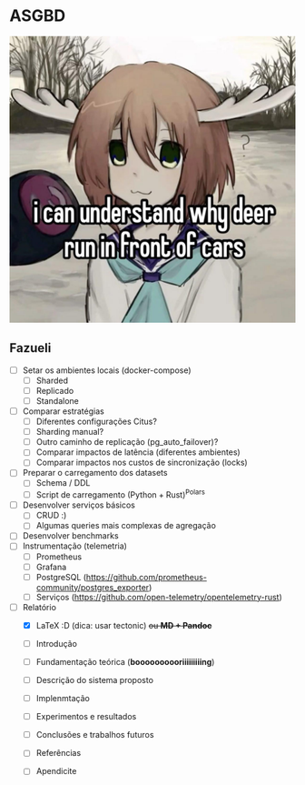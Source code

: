 # ASGBD

![Imagem séria :)](./vhevilinc.jpg)

## Fazueli

- [ ] Setar os ambientes locais (docker-compose)
  - [ ] Sharded
  - [ ] Replicado
  - [ ] Standalone
- [ ] Comparar estratégias
  - [ ] Diferentes configurações Citus?
  - [ ] Sharding manual?
  - [ ] Outro caminho de replicação (pg_auto_failover)?
  - [ ] Comparar impactos de latência (diferentes ambientes)
  - [ ] Comparar impactos nos custos de sincronização (locks)
- [ ] Preparar o carregamento dos datasets
  - [ ] Schema / DDL
  - [ ] Script de carregamento $(\text{Python} + \text{Rust})^{\text{Polars}}$
- [ ] Desenvolver serviços básicos
  - [ ] CRUD :)
  - [ ] Algumas queries mais complexas de agregação
- [ ] Desenvolver benchmarks
- [ ] Instrumentação (telemetria)
  - [ ] Prometheus
  - [ ] Grafana
  - [ ] PostgreSQL (<https://github.com/prometheus-community/postgres_exporter>)
  - [ ] Serviços (<https://github.com/open-telemetry/opentelemetry-rust>)
- [ ] Relatório
  - [X] LaTeX :D (dica: usar tectonic) ~~ou **MD + Pandoc**~~
  - [ ] Introdução
  - [ ] Fundamentação teórica (**boooooooooriiiiiiiiing**)
  - [ ] Descrição do sistema proposto
  - [ ] Implenmtação
  - [ ] Experimentos e resultados
  - [ ] Conclusões e trabalhos futuros
  - [ ] Referências
  - [ ] Apendicite


